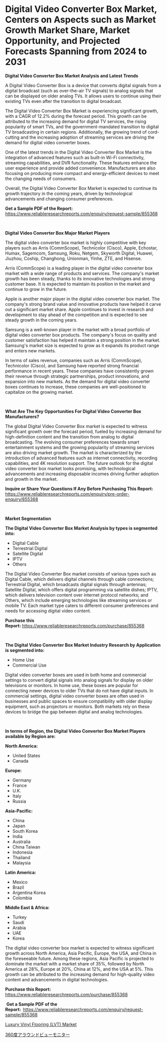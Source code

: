 <p><h1>Digital Video Converter Box Market, Centers on Aspects such as Market Growth Market Share, Market Opportunity, and Projected Forecasts Spanning from 2024 to 2031</h1></p><p><strong>Digital Video Converter Box Market Analysis and Latest Trends</strong></p>
<p><p>A Digital Video Converter Box is a device that converts digital signals from a digital broadcast (such as over-the-air TV signals) to analog signals that can be displayed on older analog TVs. It allows users to continue using their existing TVs even after the transition to digital broadcast.</p><p>The Digital Video Converter Box Market is experiencing significant growth, with a CAGR of 12.2% during the forecast period. This growth can be attributed to the increasing demand for digital TV services, the rising popularity of smart TVs, and the government-mandated transition to digital TV broadcasting in certain regions. Additionally, the growing trend of cord-cutting and the increasing adoption of streaming services are driving the demand for digital video converter boxes.</p><p>One of the latest trends in the Digital Video Converter Box Market is the integration of advanced features such as built-in Wi-Fi connectivity, streaming capabilities, and DVR functionality. These features enhance the user experience and provide added convenience. Manufacturers are also focusing on producing more compact and energy-efficient devices to meet the changing needs of consumers.</p><p>Overall, the Digital Video Converter Box Market is expected to continue its growth trajectory in the coming years, driven by technological advancements and changing consumer preferences.</p></p>
<p><strong>Get a Sample PDF of the Report:&nbsp;</strong> <a href="https://www.reliableresearchreports.com/enquiry/request-sample/855368">https://www.reliableresearchreports.com/enquiry/request-sample/855368</a></p>
<p>&nbsp;</p>
<p><strong>Digital Video Converter Box Major Market Players</strong></p>
<p><p>The digital video converter box market is highly competitive with key players such as Arris (CommScope), Technicolor (Cisco), Apple, Echostar, Humax, Sagemcom, Samsung, Roku, Netgem, Skyworth Digital, Huawei, Jiuzhou, Coship, Changhong, Unionman, Yinhe, ZTE, and Hisense. </p><p>Arris (CommScope) is a leading player in the digital video converter box market with a wide range of products and services. The company's market growth has been steady, thanks to its innovative technologies and strong customer base. It is expected to maintain its position in the market and continue to grow in the future.</p><p>Apple is another major player in the digital video converter box market. The company's strong brand value and innovative products have helped it carve out a significant market share. Apple continues to invest in research and development to stay ahead of the competition and is expected to see steady growth in the coming years.</p><p>Samsung is a well-known player in the market with a broad portfolio of digital video converter box products. The company's focus on quality and customer satisfaction has helped it maintain a strong position in the market. Samsung's market size is expected to grow as it expands its product range and enters new markets.</p><p>In terms of sales revenue, companies such as Arris (CommScope), Technicolor (Cisco), and Samsung have reported strong financial performance in recent years. These companies have consistently grown their revenue through strategic partnerships, product innovations, and expansion into new markets. As the demand for digital video converter boxes continues to increase, these companies are well-positioned to capitalize on the growing market.</p></p>
<p>&nbsp;</p>
<p><strong>What Are The Key Opportunities For Digital Video Converter Box Manufacturers?</strong></p>
<p><p>The global Digital Video Converter Box market is expected to witness significant growth over the forecast period, fueled by increasing demand for high-definition content and the transition from analog to digital broadcasting. The evolving consumer preferences towards smart entertainment systems and the growing popularity of streaming services are also driving market growth. The market is characterized by the introduction of advanced features such as internet connectivity, recording capabilities, and 4K resolution support. The future outlook for the digital video converter box market looks promising, with technological advancements and increasing disposable incomes driving further adoption and growth in the market.</p></p>
<p><strong>Inquire or Share Your Questions If Any Before Purchasing This Report:</strong> <a href="https://www.reliableresearchreports.com/enquiry/pre-order-enquiry/855368">https://www.reliableresearchreports.com/enquiry/pre-order-enquiry/855368</a></p>
<p>&nbsp;</p>
<p><strong>Market Segmentation</strong></p>
<p><strong>The Digital Video Converter Box Market Analysis by types is segmented into:</strong></p>
<p><ul><li>Digital Cable</li><li>Terrestrial Digital</li><li>Satellite Digital</li><li>IPTV</li><li>Others</li></ul></p>
<p><p>The Digital Video Converter Box market consists of various types such as Digital Cable, which delivers digital channels through cable connections; Terrestrial Digital, which broadcasts digital signals through antennas; Satellite Digital, which offers digital programming via satellite dishes; IPTV, which delivers television content over internet protocol networks; and Others, which include emerging technologies like streaming services or mobile TV. Each market type caters to different consumer preferences and needs for accessing digital video content.</p></p>
<p><strong>Purchase this Report:&nbsp;</strong><a href="https://www.reliableresearchreports.com/purchase/855368">https://www.reliableresearchreports.com/purchase/855368</a></p>
<p>&nbsp;</p>
<p><strong>The Digital Video Converter Box Market Industry Research by Application is segmented into:</strong></p>
<p><ul><li>Home Use</li><li>Commercial Use</li></ul></p>
<p><p>Digital video converter boxes are used in both home and commercial settings to convert digital signals into analog signals for display on older televisions or monitors. In home use, these boxes are popular for connecting newer devices to older TVs that do not have digital inputs. In commercial settings, digital video converter boxes are often used in businesses and public spaces to ensure compatibility with older display equipment, such as projectors or monitors. Both markets rely on these devices to bridge the gap between digital and analog technologies.</p></p>
<p>&nbsp;</p>
<p><strong>In terms of Region, the Digital Video Converter Box Market Players available by Region are:</strong></p>
<p>
    <p> <strong> North America: </strong>
        <ul>
            <li>United States</li>
            <li>Canada</li>
        </ul>
        </p> 
    <p> <strong> Europe: </strong>
        <ul>
            <li>Germany</li>
            <li>France</li>
            <li>U.K.</li>
            <li>Italy</li>
            <li>Russia</li>
        </ul>
        </p> 
    <p> <strong> Asia-Pacific: </strong>
        <ul>
            <li>China</li>
            <li>Japan</li>
            <li>South Korea</li>
            <li>India</li>
            <li>Australia</li>
            <li>China Taiwan</li>
            <li>Indonesia</li>
            <li>Thailand</li>
            <li>Malaysia</li>
        </ul>
        </p> 
    <p> <strong> Latin America: </strong>
        <ul>
            <li>Mexico</li>
            <li>Brazil</li>
            <li>Argentina Korea</li>
            <li>Colombia</li>
        </ul>
        </p> 
    <p> <strong> Middle East & Africa: </strong>
        <ul>
            <li>Turkey</li>
            <li>Saudi</li>
            <li>Arabia</li>
            <li>UAE</li>
            <li>Korea</li>
        </ul>
    </p>
    </p>
<p><p>The digital video converter box market is expected to witness significant growth across North America, Asia Pacific, Europe, the USA, and China in the foreseeable future. Among these regions, Asia Pacific is projected to dominate the market with a market share of 35%, followed by North America at 28%, Europe at 20%, China at 12%, and the USA at 5%. This growth can be attributed to the increasing demand for high-quality video content and advancements in digital technologies.</p></p>
<p><strong>Purchase this Report: </strong><a href="https://www.reliableresearchreports.com/purchase/855368">https://www.reliableresearchreports.com/purchase/855368</a></p>
<p>&nbsp;<strong>Get a Sample PDF of the Report:&nbsp;&nbsp;</strong><a href="https://www.reliableresearchreports.com/enquiry/request-sample/855368">https://www.reliableresearchreports.com/enquiry/request-sample/855368</a></p>
<p><strong></strong></p>
<p><p><a href="https://github.com/mharielmesa/Market-Research-Report-List-2/blob/main/luxury-vinyl-flooring-lvt-market.md">Luxury Vinyl Flooring (LVT) Market</a></p><p><a href="https://github.com/oafhukehf4709715/Market-Research-Report-List-1/blob/main/73588609695.md">360度アラウンドビューモニター</a></p></p>